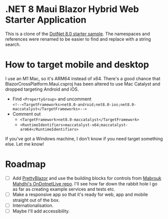 # .NET 8 Maui Blazor Hybrid Web Starter Application

This is a clone of the [DotNet 8.0 starter sample](https://github.com/dotnet/blazor-samples/tree/main/8.0/MauiBlazorWeb). The namespaces and references were renamed to be easier to find and replace with a string search.

# How to target mobile and desktop

I use an M1 Mac, so it's ARM64 instead of x64. There's a good chance that BlazorCrossPlatform.Maui.csproj has been altered to use Mac Catalyst and dropped targeting Android and iOS.   

- Find `<PropertyGroup>` and uncomment  
`<!--<TargetFrameworks>net8.0-android;net8.0-ios;net8.0-maccatalyst</TargetFrameworks>-->`  
- Comment out  
  - `<TargetFramework>net8.0-maccatalyst</TargetFramework>`
  - `<RuntimeIdentifiers>maccatalyst-x64;maccatalyst-arm64</RuntimeIdentifiers>`

If you've got a Windows machine, I don't know if you need target something else. Let me know!

# Roadmap

- [ ] Add [PrettyBlazor](https://github.com/hassanhabib/PrettyBlazor) and use the building blocks for controls from [Mabrouk Mahdhi's OnDotnetLive repo](https://github.com/mabroukmahdhi/OnDotnetLive). I'll see how far down the rabbit hole I go as far as creating example services and tests etc.
- [ ] Make a responsive app so that it's ready for web, app and mobile straight out of the box.
- [ ] Internationalisation.
- [ ] Maybe I'll add accessibility.
